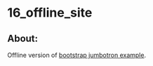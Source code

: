 # 16_offline_site

## About:

Offline version of [bootstrap jumbotron example](http://getbootstrap.com/examples/jumbotron/).
